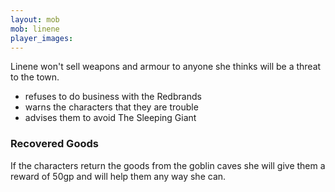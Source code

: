 ```yaml
---
layout: mob
mob: linene
player_images:
---
```


Linene  won't sell weapons and armour to anyone she thinks will be a threat to the town.

* refuses to do business with the Redbrands
* warns the characters that they are trouble
* advises them to avoid The Sleeping Giant

### Recovered Goods

If the characters return the goods from the goblin caves she will give them a reward of 50gp and will help them any way she can.
